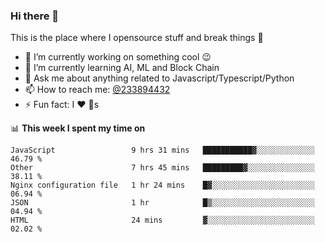 ### Hi there 👋

<!--
**a233894432/a233894432** is a ✨ _special_ ✨ repository because its `README.md` (this file) appears on your GitHub profile.

Here are some ideas to get you started:

- 🔭 I’m currently working on ...
- 🌱 I’m currently learning ...
- 👯 I’m looking to collaborate on ...
- 🤔 I’m looking for help with ...
- 💬 Ask me about ...
- 📫 How to reach me: ...
- 😄 Pronouns: ...
- ⚡ Fun fact: ...
-->
 
 
This is the place where I opensource stuff and break things :rofl:

- 🔭 I’m currently working on something cool :wink:
- 🌱 I’m currently learning AI, ML and Block Chain
- 💬 Ask me about anything related to Javascript/Typescript/Python
- 📫 How to reach me: [@233894432](https://twitter.com/233894432)
- ⚡ Fun fact: I :heart: :dog:s

📊 **This week I spent my time on**
<!--START_SECTION:waka-->
```text
JavaScript                 9 hrs 31 mins   ███████████▓░░░░░░░░░░░░░   46.79 % 
Other                      7 hrs 45 mins   █████████▓░░░░░░░░░░░░░░░   38.11 % 
Nginx configuration file   1 hr 24 mins    █▓░░░░░░░░░░░░░░░░░░░░░░░   06.94 % 
JSON                       1 hr            █▒░░░░░░░░░░░░░░░░░░░░░░░   04.94 % 
HTML                       24 mins         ▓░░░░░░░░░░░░░░░░░░░░░░░░   02.02 % 
```
<!--END_SECTION:waka-->
